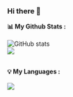 ### Hi there 👋


<strong>📊 My Github Stats :</strong><br><br>
![GitHub stats](https://github-readme-stats.vercel.app/api?username=GerlyUwU-Jie&show_icons=true&count_private=true&include_all_commits=true&theme=radical)<br>
<img align="center" src="https://github-readme-streak-stats.herokuapp.com/?user=GerlyUwU-Jie&theme=radical&hide_border=true"/><br><br>




<strong>💡 My Languages :</strong><br><br>
<img src="https://github-readme-stats.vercel.app/api/top-langs/?username=GerlyUwU"/>



































<!--
**GerlyUwU/GerlyUwU** is a ✨ _special_ ✨ repository because its `README.md` (this file) appears on your GitHub profile.

Here are some ideas to get you started:

- 🔭 I’m currently working on ...
- 🌱 I’m currently learning ...
- 👯 I’m looking to collaborate on ...
- 🤔 I’m looking for help with ...
- 💬 Ask me about ...
- 📫 How to reach me: ...
- 😄 Pronouns: ...
- ⚡ Fun fact: ...
-->
